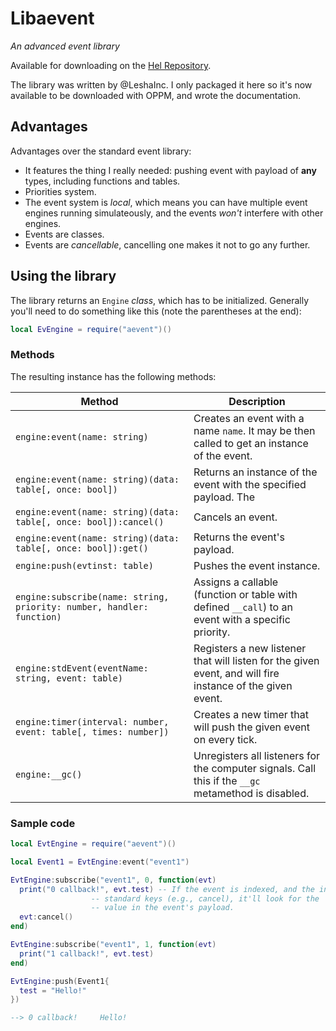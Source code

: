 # Libaevent
*An advanced event library*

Available for downloading on the [Hel Repository](https://hel.fomalhaut.me/#packages/libaevent).

The library was written by @LeshaInc. I only packaged it here so it's now available to be downloaded with OPPM, and wrote the documentation.

## Advantages
Advantages over the standard event library:
* It features the thing I really needed: pushing event with payload of **any** types, including functions and tables.
* Priorities system.
* The event system is *local*, which means you can have multiple event engines running simulateously, and the events *won't* interfere with other engines.
* Events are classes.
* Events are *cancellable*, cancelling one makes it not to go any further.

## Using the library
The library returns an `Engine` *class*, which has to be initialized. Generally you'll need to do something like this (note the parentheses at the end):

```lua
local EvEngine = require("aevent")()
```

### Methods

The resulting instance has the following methods:

| Method | Description |
| ------ | ----------- |
| `engine:event(name: string)` | Creates an event with a name `name`. It may be then called to get an instance of the event. |
| `engine:event(name: string)(data: table[, once: bool])` | Returns an instance of the event with the specified payload. The | `once` arguments makes the event be processed by only one subscriber. Generally you'd use `instance{test="test"}`. |
| `engine:event(name: string)(data: table[, once: bool]):cancel()` | Cancels an event. |
| `engine:event(name: string)(data: table[, once: bool]):get()` | Returns the event's payload. |
| `engine:push(evtinst: table)` | Pushes the event instance. |
| `engine:subscribe(name: string, priority: number, handler: function)` | Assigns a callable (function or table with defined `__call`) to an event with a specific priority. |
| `engine:stdEvent(eventName: string, event: table)` | Registers a new listener that will listen for the given event, and will fire instance of the given event. |
| `engine:timer(interval: number, event: table[, times: number])` | Creates a new timer that will push the given event on every tick. |
| `engine:__gc()` | Unregisters all listeners for the computer signals. Call this if the `__gc` metamethod is disabled. |

### Sample code
```lua
local EvtEngine = require("aevent")()

local Event1 = EvtEngine:event("event1")

EvtEngine:subscribe("event1", 0, function(evt)
  print("0 callback!", evt.test) -- If the event is indexed, and the index is none of
                  -- standard keys (e.g., cancel), it'll look for the
                  -- value in the event's payload.
  evt:cancel()
end)

EvtEngine:subscribe("event1", 1, function(evt)
  print("1 callback!", evt.test)
end)

EvtEngine:push(Event1{
  test = "Hello!"
})

--> 0 callback!     Hello!
```
